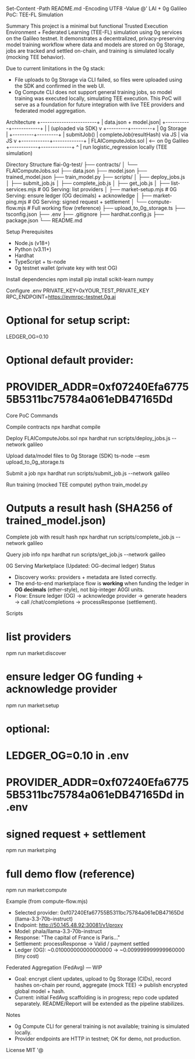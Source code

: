 Set-Content -Path README.md -Encoding UTF8 -Value @'
LAI + 0g Galileo PoC: TEE-FL Simulation

Summary
This project is a minimal but functional Trusted Execution Environment + Federated Learning (TEE-FL) simulation using 0g services on the Galileo testnet. It demonstrates a decentralized, privacy-preserving model training workflow where data and models are stored on 0g Storage, jobs are tracked and settled on-chain, and training is simulated locally (mocking TEE behavior).

Due to current limitations in the 0g stack:
- File uploads to 0g Storage via CLI failed, so files were uploaded using the SDK and confirmed in the web UI.
- 0g Compute CLI does not support general training jobs, so model training was executed locally, simulating TEE execution.
This PoC will serve as a foundation for future integration with live TEE providers and federated model aggregation.

Architecture
               +------------------------+
               |  data.json + model.json|
               +-----------+------------+
                           |
                           | (uploaded via SDK)
                           v
                 +---------+---------+
                 |       0g Storage   |
                 +---------+---------+
                           |
      submitJob()         |        completeJob(resultHash)
         via JS           |              via JS
                           v
              +------------+-------------+
              |   FLAIComputeJobs.sol    | <-- on 0g Galileo
              +------------+-------------+
                           ^
                           |
     run logistic_regression locally (TEE simulation)

Directory Structure
flai-0g-test/
├── contracts/
│   └── FLAIComputeJobs.sol
├── data.json
├── model.json
├── trained_model.json
├── train_model.py
├── scripts/
│   ├── deploy_jobs.js
│   ├── submit_job.js
│   ├── complete_job.js
│   ├── get_job.js
│   ├── list-services.mjs              # 0G Serving: list providers
│   ├── market-setup.mjs               # 0G Serving: ensure ledger (OG decimals) + acknowledge
│   ├── market-ping.mjs                # 0G Serving: signed request + settlement
│   └── compute-flow.mjs               # Full working flow (reference)
├── upload_to_0g_storage.ts
├── tsconfig.json
├── .env
├── .gitignore
├── hardhat.config.js
├── package.json
└── README.md

Setup
Prerequisites
- Node.js (v18+)
- Python (v3.11+)
- Hardhat
- TypeScript + ts-node
- 0g testnet wallet (private key with test OG)

Install dependencies
npm install
pip install scikit-learn numpy

Configure .env
PRIVATE_KEY=0xYOUR_TEST_PRIVATE_KEY
RPC_ENDPOINT=https://evmrpc-testnet.0g.ai
# Optional for setup script:
LEDGER_OG=0.10
# Optional default provider:
# PROVIDER_ADDR=0xf07240Efa67755B5311bc75784a061eDB47165Dd

Core PoC Commands

Compile contracts
npx hardhat compile

Deploy FLAIComputeJobs.sol
npx hardhat run scripts/deploy_jobs.js --network galileo

Upload data/model files to 0g Storage (SDK)
ts-node --esm upload_to_0g_storage.ts

Submit a job
npx hardhat run scripts/submit_job.js --network galileo

Run training (mocked TEE compute)
python train_model.py
# Outputs a result hash (SHA256 of trained_model.json)

Complete job with result hash
npx hardhat run scripts/complete_job.js --network galileo

Query job info
npx hardhat run scripts/get_job.js --network galileo

0G Serving Marketplace (Updated: OG-decimal ledger)
Status
- Discovery works: providers + metadata are listed correctly.
- The end-to-end marketplace flow is **working** when funding the ledger in **OG decimals** (ether-style), not big-integer A0GI units.
- Flow: Ensure ledger (OG) → acknowledge provider → generate headers → call /chat/completions → processResponse (settlement).

Scripts
# list providers
npm run market:discover

# ensure ledger OG funding + acknowledge provider
npm run market:setup
# optional:
# LEDGER_OG=0.10 in .env
# PROVIDER_ADDR=0xf07240Efa67755B5311bc75784a061eDB47165Dd in .env

# signed request + settlement
npm run market:ping

# full demo flow (reference)
npm run market:compute

Example (from compute-flow.mjs)
- Selected provider: 0xf07240Efa67755B5311bc75784a061eDB47165Dd (llama-3.3-70b-instruct)
- Endpoint: http://50.145.48.92:30081/v1/proxy
- Model: phala/llama-3.3-70b-instruct
- Response: "The capital of France is Paris..."
- Settlement: processResponse → Valid / payment settled
- Ledger (OG): ~0.010000000000000000 → ~0.009999999999960000 (tiny cost)

Federated Aggregation (FedAvg) — WIP
- Goal: encrypt client updates, upload to 0g Storage (CIDs), record hashes on-chain per round, aggregate (mock TEE) → publish encrypted global model + hash.
- Current: initial FedAvg scaffolding is in progress; repo code updated separately. README/Report will be extended as the pipeline stabilizes.

Notes
- 0g Compute CLI for general training is not available; training is simulated locally.
- Provider endpoints are HTTP in testnet; OK for demo, not production.

License
MIT
'@
